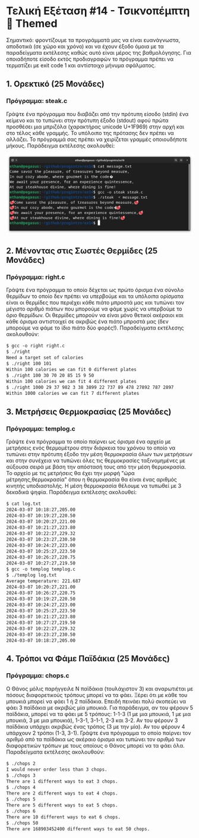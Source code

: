 # Τελική Εξέταση #14 - Τσικνοπέμπτη :poultry_leg: Themed

Σημαντικό: φροντίζουμε τα προγράμματά μας να είναι ευανάγνωστα, αποδοτικά (σε χώρο και χρόνο) και να έχουν έξοδο όμοια με τα παραδείγματα εκτέλεσης καθώς αυτό είναι μέρος της βαθμολόγησης. Για οποιαδήποτε είσοδο εκτός προδιαγραφών το πρόγραμμα πρέπει να τερματίζει με exit code 1 και αντίστοιχο μήνυμα σφάλματος.

## 1. Ορεκτικό (25 Μονάδες)

### Πρόγραμμα: steak.c

Γράψτε ένα πρόγραμμα που διαβάζει από την πρότυπη είσοδο (stdin) ένα κείμενο και το τυπώνει στην πρότυπη έξοδο (stdout) αφού πρώτα προσθέσει μια μπριζόλα (χαρακτήρας unicode U+1F969)  στην αρχή και στο τέλος κάθε γραμμής. Το υπόλοιπο της πρότασης δεν πρέπει να αλλάζει. Το πρόγραμμά σας πρέπει να χειρίζεται γραμμές οποιουδήποτε μήκους. Παράδειγμα εκτέλεσης ακολουθεί:

![decorated text](images/steak.png)

## 2. Μένοντας στις Σωστές Θερμίδες (25 Μονάδες)

### Πρόγραμμα: right.c

Γράψτε ένα πρόγραμμα το οποίο δέχεται ως πρώτο όρισμα ένα σύνολο θερμίδων το οποίο δεν πρέπει να υπερβούμε και τα υπόλοιπα ορίσματα είναι οι θερμίδες που περιέχει κάθε πιάτο μπροστά μας και τυπώνει τον μέγιστο αριθμό πιάτων που μπορούμε να φάμε χωρίς να υπερβούμε το όριο θερμίδων. Οι θερμίδες μπορούν να είναι μόνο θετικοί ακέραιοι και κάθε όρισμα αντιστοιχεί σε ακριβώς ένα πιάτο μπροστά μας (δεν μπορούμε να φάμε το ίδιο πιάτο δύο φορές!). Παραδείγματα εκτέλεσης ακολουθούν:

```
$ gcc -o right right.c
$ ./right
Need a target set of calories
$ ./right 100 101
Within 100 calories we can fit 0 different plates
$ ./right 100 30 70 20 85 15 9 50
Within 100 calories we can fit 4 different plates
$ ./right 1000 29 37 982 3 38 3899 22 737 89 478 27892 787 2897
Within 1000 calories we can fit 7 different plates
```

## 3. Μετρήσεις Θερμοκρασίας (25 Μονάδες)

### Πρόγραμμα: templog.c

Γράψτε ένα πρόγραμμα το οποίο παίρνει ως όρισμα ένα αρχείο με μετρήσεις ενός θερμομέτρου στην διάρκεια του χρόνου το οποίο να τυπώνει στην πρότυπη έξοδο την μέση θερμοκρασία όλων των μετρήσεων και στην συνέχεια να τυπώνει όλες τις θερμοκρασίες ταξινομημένες με αύξουσα σειρά με βάση την απόστασή τους από την μέση θερμοκρασία. Το αρχείο με τις μετρήσεις θα έχει την μορφή "ώρα μέτρησης,θερμοκρασία" όπου η θερμοκρασία θα είναι ένας αριθμός κινητής υποδιαστολής. Η μέση θερμοκρασία θέλουμε να τυπωθεί με 3 δεκαδικά ψηφία. Παράδειγμα εκτέλεσης ακολουθεί:

```
$ cat log.txt
2024-03-07 10:18:27,205.00
2024-03-07 10:19:27,220.50
2024-03-07 10:20:27,221.00
2024-03-07 10:21:27,223.80
2024-03-07 10:22:27,229.32
2024-03-07 10:23:27,230.50
2024-03-07 10:24:27,223.00
2024-03-07 10:25:27,223.50
2024-03-07 10:26:27,220.75
2024-03-07 10:27:27,219.50
$ gcc -o templog templog.c
$ ./templog log.txt
Average temperature: 221.687
2024-03-07 10:20:27,221.00
2024-03-07 10:26:27,220.75
2024-03-07 10:19:27,220.50
2024-03-07 10:24:27,223.00
2024-03-07 10:25:27,223.50
2024-03-07 10:21:27,223.80
2024-03-07 10:27:27,219.50
2024-03-07 10:22:27,229.32
2024-03-07 10:23:27,230.50
2024-03-07 10:18:27,205.00
```

## 4. Τρόποι να Φάμε Παϊδάκια (25 Μονάδες)

### Πρόγραμμα: chops.c

Ο Θάνος μόλις παρήγγειλε Ν παϊδάκια (τουλάχιστον 3) και αναρωτιέται με πόσους διαφορετικούς τρόπους μπορεί να τα φάει. Ξέρει ότι με κάθε του μπουκιά μπορεί να φάει 1 ή 2 παϊδάκια. Επειδή πεινάει πολύ σκοπεύει να φάει 3 παϊδάκια με ακριβώς μία μπουκιά. Για παράδειγμα, αν του φέρουν 5 παϊδάκια, μπορεί να τα φάει με 5 τρόπους: 1-1-3 (1 με μια μπουκιά, 1 με μια μπουκιά, 3 με μια μπουκιά), 1-3-1, 3-1-1, 2-3 και 3-2. Αν του φέρουν 3 παϊδάκια υπάρχει ακριβώς ένας τρόπος (3 με την μία). Αν του φέρουν 4 υπάρχουν 2 τρόποι (1-3, 3-1). Γράψτε ένα πρόγραμμα το οποίο παίρνει τον αριθμό από τα παϊδάκια ως ακέραιο όρισμα και τυπώνει τον αριθμό των διαφορετικών τρόπων με τους οποίους ο Θάνος μπορεί να τα φάει όλα. Παραδείγματα εκτέλεσης ακολουθούν:

```
$ ./chops 2
I would never order less than 3 chops.
$ ./chops 3
There are 1 different ways to eat 3 chops.
$ ./chops 4
There are 2 different ways to eat 4 chops.
$ ./chops 5
There are 5 different ways to eat 5 chops.
$ ./chops 6
There are 10 different ways to eat 6 chops.
$ ./chops 50
There are 168903452400 different ways to eat 50 chops.
```
